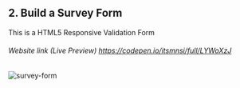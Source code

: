 ## 2. Build a Survey Form 
This is a HTML5 Responsive Validation Form
###### Website link (Live Preview) https://codepen.io/itsmnsi/full/LYWoXzJ

![survey-form](https://user-images.githubusercontent.com/36513491/123079201-550be780-d439-11eb-843c-61caa4f0a4b8.png)

